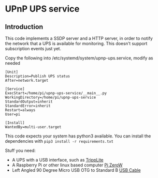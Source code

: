 # UPnP UPS service

## Introduction

This code implements a SSDP server and a HTTP server, in order to notify the network that a UPS is available for monitoring. This doesn't support subscription events just yet.

Copy the following into /etc/systemd/system/upnp-ups.service, modify as needed
```
[Unit]
Description=Publish UPS status
After=network.target

[Service]
ExecStart=/home/pi/upnp-ups-service/__main__.py
WorkingDirectory=/home/pi/upnp-ups-service
StandardOutput=inherit
StandardError=inherit
Restart=always
User=pi

[Install]
WantedBy=multi-user.target
```

This code expects your system has python3 available. You can install the dependencies with ```pip3 install -r requirements.txt```

Stuff you need:
 * A UPS with a USB interface, such as [TrippLite](https://amzn.to/2F5V4aA)
 * A Raspberry Pi or other linux based computer [Pi ZeroW](https://amzn.to/2qsbRdQ)
 * Left Angled 90 Degree Micro USB OTG to Standard B [USB Cable](https://amzn.to/2qpZZcq)
